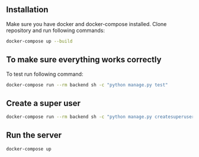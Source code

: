 ## Installation

Make sure you have docker and docker-compose installed.
Clone repository and run following commands:

```bash
docker-compose up --build
```

## To make sure everything works correctly

To test run following command:

```bash
docker-compose run --rm backend sh -c "python manage.py test"
```

## Create a super user

```bash
docker-compose run --rm backend sh -c "python manage.py createsuperuser"
```

## Run the server

```bash
docker-compose up
```
